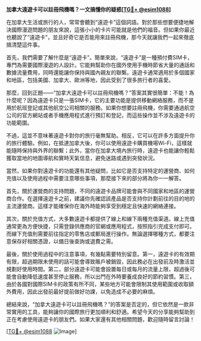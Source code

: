 **加拿大遠遊卡可以註冊飛機嗎？一文搞懂你的疑惑[[TG💪+ @esim1088](https://t.me/s/esim1088)]**

在加拿大生活或旅行的人，常常會聽到“遠遊卡”這個詞語。對於那些想要便捷地解決國際漫遊問題的朋友來說，這張小小的卡片可能就是他們的福音。但如果你最近也聽說了“遠遊卡”，並且好奇它是否能用來註冊飛機，那今天就讓我們一起來徹底搞清楚這件事。

首先，我們需要了解什麼是“遠遊卡”。簡單來說，“遠遊卡”是一種預付費SIM卡，專門為需要國際漫遊的人設計。它能夠幫助你在國外使用手機時節省大量的通話和數據流量費用，同時還能讓你保持與國內親友的聯繫。遠遊卡通常適用於多個國家和地區，包括美國、加拿大、歐洲等地，因此受到了很多旅行者的喜愛。

那麼，回到正題——“加拿大遠遊卡可以註冊飛機嗎？”答案其實很簡單：不能！為什麼呢？因為遠遊卡只是一張SIM卡，它的主要功能是提供移動網絡服務，而不是用於航班登記或其他航空公司相關的服務。如果你想要註冊飛機，你需要通過航空公司的官方網站或者手機應用程式進行預訂和登記，而這些操作並不涉及遠遊卡的功能範圍。

不過，這並不意味著遠遊卡對你的旅行毫無幫助。相反，它可以在許多方面提升你的旅行體驗。例如，在抵達加拿大後，你可以使用遠遊卡購買機場Wi-Fi，這樣就能隨時保持與外界的聯繫；此外，當你在加拿大境內旅行時，遠遊卡也能讓你輕鬆獲取當地的地圖導航和實時天氣信息，避免迷路或遇到突發狀況。

當然，如果你對遠遊卡的功能還有其他疑問，比如它是否支持特定的運營商、如何充值以及使用過程中需要注意哪些事項，那麼接下來的部分將為你一一解答。

首先，關於運營商的支持問題，不同的遠遊卡品牌可能會與不同國家和地區的運營商合作。在選擇遠遊卡之前，建議你先確認該產品是否支持你計劃前往的目的地的主流運營商。這樣才能確保你在海外時能夠享受到穩定且快速的網絡連接。

其次，關於充值方式，大多數遠遊卡都提供了線上和線下兩種充值渠道。線上充值通常更為方便快捷，只需登錄供應商的官網或應用程式，按照指引完成支付即可。而線下充值則需要前往指定的零售店或郵局進行操作。無論選擇哪種方式，都要注意保存好相關憑證，以備日後查詢或退費之需。

最後，關於使用過程中的注意事項，有幾點需要特別留意。第一，遠遊卡的有效期有限，超過期限未使用的話可能會導致賬戶被銷毀，因此務必在出發前及時激活並規劃好使用時間。第二，部分遠遊卡可能會設置每日或每月的流量上限，超過後可能會自動降低速度甚至停止服務，所以出門在外時要養成良好的節約習慣。第三，由於各國對國際SIM卡的政策有所不同，某些地方可能會限制其使用範圍或收取額外費用，因此出發前最好提前做好功課，以免造成不必要的麻煩。

總結來說，“加拿大遠遊卡可以註冊飛機嗎？”的答案是否定的，但它依然是一款非常實用的工具，能夠讓你的國際旅行更加順利和舒適。希望今天的分享能夠幫助到正在考慮使用遠遊卡的朋友們。如果大家還有其他相關問題，歡迎隨時留言討論！

[[TG💪+ @esim1088](https://t.me/s/esim1088) ![Image](https://i.postimg.cc/4NQfJmqS/Snipaste-2025-05-13-00-14-12.png)]